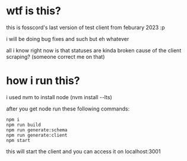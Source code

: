 # wtf is this?

this is fosscord's last version of test client from feburary 2023 :p

i will be doing bug fixes and such but eh whatever

all i know right now is that statuses are kinda broken cause of the client scraping? (someone correct me on that)

# how i run this?

i used nvm to install node (nvm install --lts)

after you get node run these following commands:
```
npm i
npm run build
npm run generate:schema
npm run generate:client
npm start
```
this will start the client and you can access it on localhost:3001
